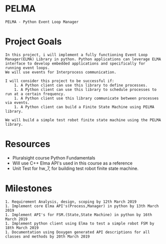# PELMA
    PELMA - Python Event Loop Manager

# Project Goals

    In this project, i will implement a fully functioning Event Loop Manager(ELMA) Library in python. Python applications can leverage ELMA interface to develop embedded applications and specifically for running event loops.
    We will use events for Interprocess communication.

    I will consider this project to be successful if:
        1. A Python client can use this library to define processes.
        1. A Python client can use this library to schedule processes to run at a certain frequency.
        1. A Python client use this library communicate between processes via events.
        1. A Python client can build a Finite State Machine using PELMA library.

    We will build a simple test robot finite state machine using the PELMA library.

# Resources
   * Pluralsight course Python Fundamentals
   * Will use C++ Elma API's used in this course as a reference
   * Unit Test for hw_7, for building test robot finite state machine.


# Milestones

    1. Requirement Analysis, design, scoping by 12th March 2019
    1. Implement core Elma API's(Process,Manager) in python by 13th March 2019
    1. Implement API's for FSM.(State,State Machine) in python by 16th March 2019
    1. Implement python client using Elma to test a simple robot FSM by 18th March 2019
    1. Documentation using Doxygen generated API descriptions for all classes and methods by 20th March 2019

    
